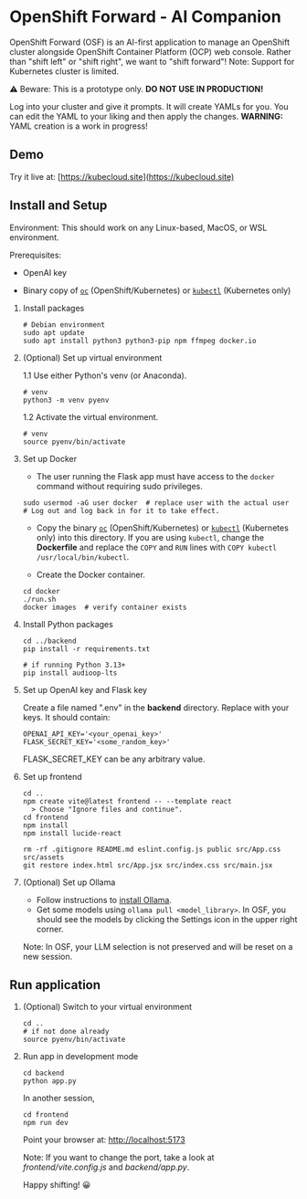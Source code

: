 # OpenShift Forward - AI Companion

OpenShift Forward (OSF) is an AI-first application to manage an OpenShift cluster alongside OpenShift Container Platform (OCP) web console.  Rather than "shift left" or "shift right", we want to "shift forward"!  Note: Support for Kubernetes cluster is limited.

&#x26a0; Beware: This is a prototype only.  **DO NOT USE IN PRODUCTION!**

Log into your cluster and give it prompts.  It will create YAMLs for you.  You can edit the YAML to your liking and then apply the changes.  **WARNING:** YAML creation is a work in progress!

## Demo

Try it live at: [https://kubecloud.site](https://kubecloud.site)

## Install and Setup

Environment: This should work on any Linux-based, MacOS, or WSL environment.

Prerequisites:
- OpenAI key

- Binary copy of [`oc`](https://docs.redhat.com/en/documentation/openshift_container_platform/4.18/html/cli_tools/openshift-cli-oc) (OpenShift/Kubernetes) or [`kubectl`](https://kubernetes.io/docs/tasks/tools/install-kubectl-linux/) (Kubernetes only)

1. Install packages
    ```
    # Debian environment
    sudo apt update
    sudo apt install python3 python3-pip npm ffmpeg docker.io
    ```

2. (Optional) Set up virtual environment

    1.1 Use either Python's venv (or Anaconda).

    ```
    # venv
    python3 -m venv pyenv
    ```

    1.2 Activate the virtual environment.

    ```
    # venv
    source pyenv/bin/activate
    ```

3. Set up Docker

    - The user running the Flask app must have access to the `docker` command without requiring sudo privileges.
    ```
    sudo usermod -aG user docker  # replace user with the actual user
    # Log out and log back in for it to take effect.
    ```

    - Copy the binary [`oc`](https://docs.redhat.com/en/documentation/openshift_container_platform/4.18/html/cli_tools/openshift-cli-oc) (OpenShift/Kubernetes) or [`kubectl`](https://kubernetes.io/docs/tasks/tools/install-kubectl-linux/) (Kubernetes only) into this directory.  If you are using `kubectl`, change the **Dockerfile** and replace the `COPY` and `RUN` lines with `COPY kubectl /usr/local/bin/kubectl`.

    - Create the Docker container.
    ```
    cd docker
    ./run.sh
    docker images  # verify container exists
    ```

4. Install Python packages

    ```
    cd ../backend
    pip install -r requirements.txt

    # if running Python 3.13+
    pip install audioop-lts
    ```

5. Set up OpenAI key and Flask key

    Create a file named ".env" in the **backend** directory.  Replace with your keys.  It should contain:

    ```
    OPENAI_API_KEY='<your_openai_key>'
    FLASK_SECRET_KEY='<some_random_key>'
    ```

    FLASK_SECRET_KEY can be any arbitrary value.

6. Set up frontend

    ```
    cd ..
    npm create vite@latest frontend -- --template react
      > Choose "Ignore files and continue".
    cd frontend
    npm install
    npm install lucide-react

    rm -rf .gitignore README.md eslint.config.js public src/App.css src/assets
    git restore index.html src/App.jsx src/index.css src/main.jsx
    ```

7. (Optional) Set up Ollama

    - Follow instructions to [install Ollama](https://github.com/ollama/ollama).
    - Get some models using `ollama pull <model_library>`.  In OSF, you should see the models by clicking the Settings icon in the upper right corner.

    Note: In OSF, your LLM selection is not preserved and will be reset on a new session.


## Run application

1. (Optional) Switch to your virtual environment

    ```
    cd ..
    # if not done already
    source pyenv/bin/activate
    ```

2. Run app in development mode

    ```
    cd backend
    python app.py
    ```

    In another session,

    ```
    cd frontend
    npm run dev
    ```

    Point your browser at: [http://localhost:5173](http://localhost:5173)

    Note: If you want to change the port, take a look at _frontend/vite.config.js_ and _backend/app.py_.

    Happy shifting! &#x1f600;
